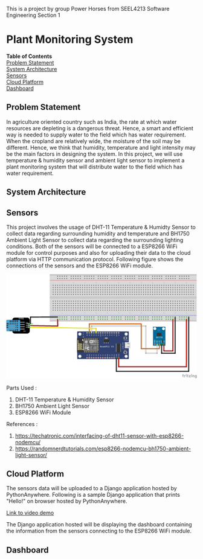 This is a project by group Power Horses from SEEL4213 Software Engineering Section 1

# Plant Monitoring System
**Table of Contents**  
[Problem Statement](##Problem-Statement)  
[System Architecture](##System-Architecture)   
[Sensors](##Sensors)  
[Cloud Platform](##Cloud-Platform)  
[Dashboard](##Dashboard)  
  

## Problem Statement
In agriculture oriented country such as India, the rate at which water resources are depleting is a dangerous threat. Hence, a smart and efficient way is needed to supply water to the field which has water requirement.
When the cropland are relatively wide, the moisture of the soil may be different. Hence, we think that humidity, temperature and light intensity may be the main factors in designing the system.
In this project, we will use temperature & humidity sensor and ambient light sensor to implement a plant monitoring system that will distribute water to the field which has water requirement.

## System Architecture


## Sensors
This project involves the usage of DHT-11 Temperature & Humidty Sensor to collect data regarding surrounding humidity and temperature and BH1750 Ambient Light Sensor to collect data regarding the
surrounding lighting conditions. Both of the sensors will be connected to a ESP8266 WiFi module for control purposes and also for uploading their data to the cloud platform via HTTP communication
protocol. Following figure shows the connections of the sensors and the ESP8266 WiFi module.  

![schematic](/images/schematic_diagram.png)

Parts Used :  
1. DHT-11 Temperature & Humidity Sensor
2. BH1750 Ambient Light Sensor
3. ESP8266 WiFi Module  

References : 
1. https://techatronic.com/interfacing-of-dht11-sensor-with-esp8266-nodemcu/
2. https://randomnerdtutorials.com/esp8266-nodemcu-bh1750-ambient-light-sensor/

## Cloud Platform
The sensors data will be uploaded to a Django application hosted by PythonAnywhere. Following is a sample Django application that prints "Hello!" on browser hosted by PythonAnywhere.  
  
[Link to video demo](https://youtu.be/fbEuLwPSxxY)  
  

The Django application hosted will be displaying the dashboard containing the information from the sensors connecting to the ESP8266 WiFi module.  

## Dashboard 
